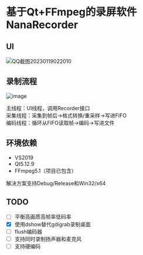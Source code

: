 # 基于Qt+FFmpeg的录屏软件NanaRecorder



## UI
![QQ截图20230119022010](https://user-images.githubusercontent.com/19988547/213262749-ed8811aa-294a-44bc-8ed7-ad3c139540ac.png)


## 录制流程
![image](https://user-images.githubusercontent.com/19988547/183014314-ab124ad5-4ee4-47ce-b19d-52d1c5f41ee1.png)  

主线程：UI线程，调用Recorder接口  
采集线程：采集到帧后->格式转换/重采样->写进FIFO  
编码线程：循环从FIFO读取帧->编码->写进文件


## 环境依赖

- VS2019
- Qt5.12.9 
- FFmpeg5.1（项目已包含）  
  
解决方案支持Debug/Release和Win32/x64

## TODO
- [ ] 平衡高画质高帧率低码率  
- [X] 使用dshow替代gdigrab录制桌面  
- [ ] flush编码器  
- [ ] 支持同时录制扬声器和麦克风  
- [ ] 支持硬编码

